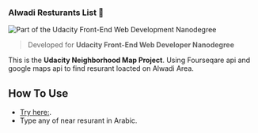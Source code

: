 ### Alwadi Resturants List 🚋

![Part of the Udacity Front-End Web Development Nanodegree](https://img.shields.io/badge/Udacity-Front--End%20Web%20Developer%20Nanodegree-02b3e4.svg)

> Developed for **Udacity Front-End Web Developer Nanodegree**

This is the **Udacity Neighborhood Map Project**.
Using Fourseqare api and google maps api to find resurant loacted on Alwadi Area.


## How To Use

- [Try here:](https://htmlpreview.github.io/?https://github.com/id7oo/Front_end_course/blob/master/neighborhood-map-project/index.html).
- Type any of near resurant in Arabic.